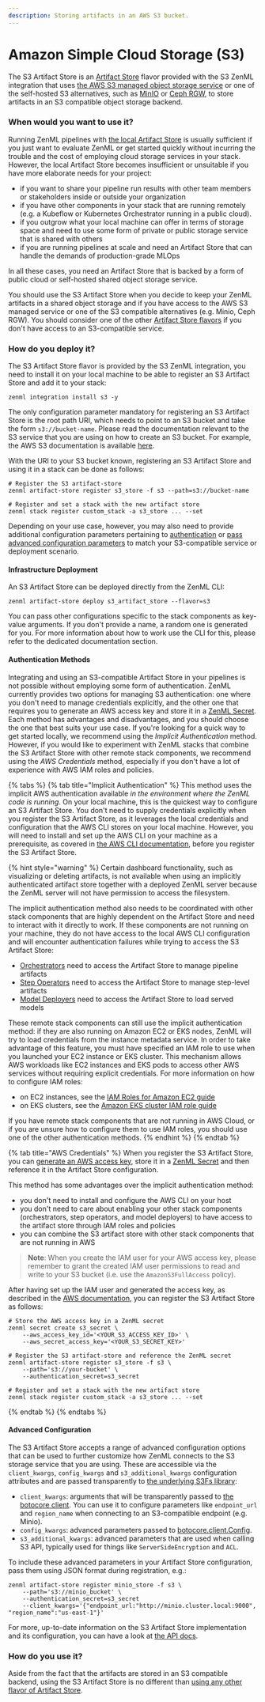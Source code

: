 ```yaml
---
description: Storing artifacts in an AWS S3 bucket.
---
```


# Amazon Simple Cloud Storage (S3)

The S3 Artifact Store is an [Artifact Store](artifact-stores.md) flavor provided with the S3 ZenML integration that uses [the AWS S3 managed object storage service](https://aws.amazon.com/s3/) or one of the self-hosted S3 alternatives, such as [MinIO](https://min.io/) or [Ceph RGW](https://ceph.io/en/discover/technology/#object), to store artifacts in an S3 compatible object storage backend.

### When would you want to use it?

Running ZenML pipelines with [the local Artifact Store](local.md) is usually sufficient if you just want to evaluate ZenML or get started quickly without incurring the trouble and the cost of employing cloud storage services in your stack. However, the local Artifact Store becomes insufficient or unsuitable if you have more elaborate needs for your project:

* if you want to share your pipeline run results with other team members or stakeholders inside or outside your organization
* if you have other components in your stack that are running remotely (e.g. a Kubeflow or Kubernetes Orchestrator running in a public cloud).
* if you outgrow what your local machine can offer in terms of storage space and need to use some form of private or public storage service that is shared with others
* if you are running pipelines at scale and need an Artifact Store that can handle the demands of production-grade MLOps

In all these cases, you need an Artifact Store that is backed by a form of public cloud or self-hosted shared object storage service.

You should use the S3 Artifact Store when you decide to keep your ZenML artifacts in a shared object storage and if you have access to the AWS S3 managed service or one of the S3 compatible alternatives (e.g. Minio, Ceph RGW). You should consider one of the other [Artifact Store flavors](artifact-stores.md#artifact-store-flavors) if you don't have access to an S3-compatible service.

### How do you deploy it?

The S3 Artifact Store flavor is provided by the S3 ZenML integration, you need to install it on your local machine to be able to register an S3 Artifact Store and add it to your stack:

```shell
zenml integration install s3 -y
```

The only configuration parameter mandatory for registering an S3 Artifact Store is the root path URI, which needs to point to an S3 bucket and take the form `s3://bucket-name`. Please read the documentation relevant to the S3 service that you are using on how to create an S3 bucket. For example, the AWS S3 documentation is available [here](https://docs.aws.amazon.com/AmazonS3/latest/userguide/create-bucket-overview.html).

With the URI to your S3 bucket known, registering an S3 Artifact Store and using it in a stack can be done as follows:

```shell
# Register the S3 artifact-store
zenml artifact-store register s3_store -f s3 --path=s3://bucket-name

# Register and set a stack with the new artifact store
zenml stack register custom_stack -a s3_store ... --set
```

Depending on your use case, however, you may also need to provide additional configuration parameters pertaining to [authentication](s3.md#authentication-methods) or [pass advanced configuration parameters](s3.md#advanced-configuration) to match your S3-compatible service or deployment scenario.

#### Infrastructure Deployment

An S3 Artifact Store can be deployed directly from the ZenML CLI:

```shell
zenml artifact-store deploy s3_artifact_store --flavor=s3
```

You can pass other configurations specific to the stack components as key-value arguments. If you don't provide a name, a random one is generated for you. For more information about how to work use the CLI for this, please refer to the dedicated documentation section.

#### Authentication Methods

Integrating and using an S3-compatible Artifact Store in your pipelines is not possible without employing some form of authentication. ZenML currently provides two options for managing S3 authentication: one where you don't need to manage credentials explicitly, and the other one that requires you to generate an AWS access key and store it in a [ZenML Secret](../../../../old\_book/starter-guide/production-fundamentals/secrets-management.md). Each method has advantages and disadvantages, and you should choose the one that best suits your use case. If you're looking for a quick way to get started locally, we recommend using the _Implicit Authentication_ method. However, if you would like to experiment with ZenML stacks that combine the S3 Artifact Store with other remote stack components, we recommend using the _AWS Credentials_ method, especially if you don't have a lot of experience with AWS IAM roles and policies.

{% tabs %}
{% tab title="Implicit Authentication" %}
This method uses the implicit AWS authentication available _in the environment where the ZenML code is running_. On your local machine, this is the quickest way to configure an S3 Artifact Store. You don't need to supply credentials explicitly when you register the S3 Artifact Store, as it leverages the local credentials and configuration that the AWS CLI stores on your local machine. However, you will need to install and set up the AWS CLI on your machine as a prerequisite, as covered in [the AWS CLI documentation](https://docs.aws.amazon.com/cli/latest/userguide/getting-started-install.html), before you register the S3 Artifact Store.

{% hint style="warning" %}
Certain dashboard functionality, such as visualizing or deleting artifacts, is not available when using an implicitly authenticated artifact store together with a deployed ZenML server because the ZenML server will not have permission to access the filesystem.

The implicit authentication method also needs to be coordinated with other stack components that are highly dependent on the Artifact Store and need to interact with it directly to work. If these components are not running on your machine, they do not have access to the local AWS CLI configuration and will encounter authentication failures while trying to access the S3 Artifact Store:

* [Orchestrators](../orchestrators/orchestrators.md) need to access the Artifact Store to manage pipeline artifacts
* [Step Operators](../step-operators/step-operators.md) need to access the Artifact Store to manage step-level artifacts
* [Model Deployers](../model-deployers/model-deployers.md) need to access the Artifact Store to load served models

These remote stack components can still use the implicit authentication method: if they are also running on Amazon EC2 or EKS nodes, ZenML will try to load credentials from the instance metadata service. In order to take advantage of this feature, you must have specified an IAM role to use when you launched your EC2 instance or EKS cluster. This mechanism allows AWS workloads like EC2 instances and EKS pods to access other AWS services without requiring explicit credentials. For more information on how to configure IAM roles:

* on EC2 instances, see the [IAM Roles for Amazon EC2 guide](https://docs.aws.amazon.com/AWSEC2/latest/UserGuide/iam-roles-for-amazon-ec2.html)
* on EKS clusters, see the [Amazon EKS cluster IAM role guide](https://docs.aws.amazon.com/eks/latest/userguide/service\_IAM\_role.html)

If you have remote stack components that are not running in AWS Cloud, or if you are unsure how to configure them to use IAM roles, you should use one of the other authentication methods.
{% endhint %}
{% endtab %}

{% tab title="AWS Credentials" %}
When you register the S3 Artifact Store, you can [generate an AWS access key](https://aws.amazon.com/premiumsupport/knowledge-center/create-access-key/), store it in a [ZenML Secret](../../../../old\_book/starter-guide/production-fundamentals/secrets-management.md) and then reference it in the Artifact Store configuration.

This method has some advantages over the implicit authentication method:

* you don't need to install and configure the AWS CLI on your host
* you don't need to care about enabling your other stack components (orchestrators, step operators, and model deployers) to have access to the artifact store through IAM roles and policies
* you can combine the S3 artifact store with other stack components that are not running in AWS

> **Note**: When you create the IAM user for your AWS access key, please remember to grant the created IAM user permissions to read and write to your S3 bucket (i.e. use the `AmazonS3FullAccess` policy).

After having set up the IAM user and generated the access key, as described in the [AWS documentation](https://aws.amazon.com/premiumsupport/knowledge-center/create-access-key/), you can register the S3 Artifact Store as follows:

```shell
# Store the AWS access key in a ZenML secret
zenml secret create s3_secret \
    --aws_access_key_id='<YOUR_S3_ACCESS_KEY_ID>' \
    --aws_secret_access_key='<YOUR_S3_SECRET_KEY>'

# Register the S3 artifact-store and reference the ZenML secret
zenml artifact-store register s3_store -f s3 \
    --path='s3://your-bucket' \
    --authentication_secret=s3_secret

# Register and set a stack with the new artifact store
zenml stack register custom_stack -a s3_store ... --set
```
{% endtab %}
{% endtabs %}

#### Advanced Configuration

The S3 Artifact Store accepts a range of advanced configuration options that can be used to further customize how ZenML connects to the S3 storage service that you are using. These are accessible via the `client_kwargs`, `config_kwargs` and `s3_additional_kwargs` configuration attributes and are passed transparently to [the underlying S3Fs library](https://s3fs.readthedocs.io/en/latest/#s3-compatible-storage):

* `client_kwargs`: arguments that will be transparently passed to [the botocore client](https://boto3.amazonaws.com/v1/documentation/api/latest/reference/core/session.html#boto3.session.Session.client). You can use it to configure parameters like `endpoint_url` and `region_name` when connecting to an S3-compatible endpoint (e.g. Minio).
* `config_kwargs`: advanced parameters passed to [botocore.client.Config](https://botocore.amazonaws.com/v1/documentation/api/latest/reference/config.html).
* `s3_additional_kwargs`: advanced parameters that are used when calling S3 API, typically used for things like `ServerSideEncryption` and `ACL`.

To include these advanced parameters in your Artifact Store configuration, pass them using JSON format during registration, e.g.:

```shell
zenml artifact-store register minio_store -f s3 \
    --path='s3://minio_bucket' \
    --authentication_secret=s3_secret
    --client_kwargs='{"endpoint_url:"http://minio.cluster.local:9000", "region_name":"us-east-1"}'
```

For more, up-to-date information on the S3 Artifact Store implementation and its configuration, you can have a look at [the API docs](https://apidocs.zenml.io/latest/integration\_code\_docs/integrations-s3/#zenml.integrations.s3.artifact\_stores.s3\_artifact\_store).

### How do you use it?

Aside from the fact that the artifacts are stored in an S3 compatible backend, using the S3 Artifact Store is no different than [using any other flavor of Artifact Store](artifact-stores.md#how-to-use-it).
